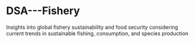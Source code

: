 # DSA---Fishery
Insights into global fishery sustainability and food security considering current trends in sustainable fishing, consumption, and species production
